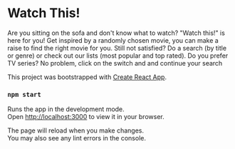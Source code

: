 # Watch This!

Are you sitting on the sofa and don't know what to watch? "Watch this!" is here for you! Get inspired by a randomly chosen movie, you can make a raise to find the right movie for you. Still not satisfied?  Do a search (by title or genre) or check out our lists (most popular and top rated). Do you prefer TV series? No problem, click on the switch and and continue your search

This project was bootstrapped with [Create React App](https://github.com/facebook/create-react-app).

### `npm start`

Runs the app in the development mode.\
Open [http://localhost:3000](http://localhost:3000) to view it in your browser.

The page will reload when you make changes.\
You may also see any lint errors in the console.
